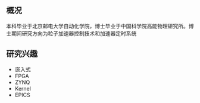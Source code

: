 ## 概况
本科毕业于北京邮电大学自动化学院，博士毕业于中国科学院高能物理研究所。博士期间研究方向为粒子加速器控制技术和加速器定时系统

## 研究兴趣
- 嵌入式
- FPGA
- ZYNQ
- Kernel 
- EPICS

